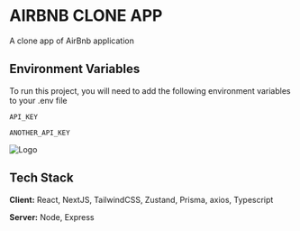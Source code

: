 
# AIRBNB CLONE APP

A clone app of AirBnb application


## Environment Variables

To run this project, you will need to add the following environment variables to your .env file

`API_KEY`

`ANOTHER_API_KEY`


![Logo](https://dev-to-uploads.s3.amazonaws.com/uploads/articles/th5xamgrr6se0x5ro4g6.png)


## Tech Stack

**Client:** React, NextJS, TailwindCSS, Zustand, Prisma, axios, Typescript

**Server:** Node, Express
